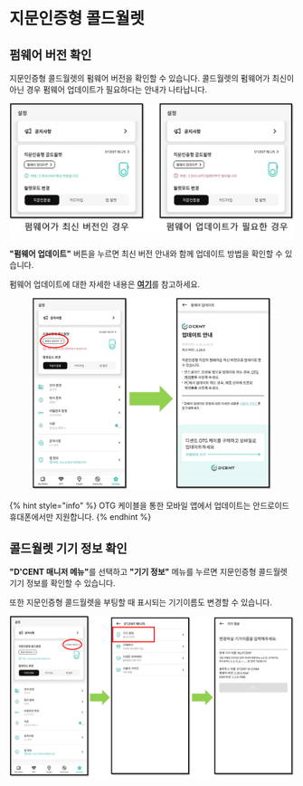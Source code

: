 # 지문인증형 콜드월렛

## 펌웨어 버전 확인 <a href="#firmware-version" id="firmware-version"></a>

지문인증형 콜드월렛의 펌웨어 버전을 확인할 수 있습니다. 콜드월렛의 펌웨어가 최신이 아닌 경우 펌웨어 업데이트가 필요하다는 안내가 나타납니다.

<div align="left"><img src="../../../.gitbook/assets/Setting-11.png" alt=""></div>

**"펌웨어  업데이트"** 버튼을 누르면 최신 버전 안내와 함께 업데이트 방법을 확인할 수 있습니다.

펌웨어 업데이트에 대한 자세한 내용은 [**여기**](../../../biometric-wallet/firmware-update-from-computer/)를 참고하세요.

<figure><img src="../../../.gitbook/assets/Setting-12.png" alt=""><figcaption></figcaption></figure>

{% hint style="info" %}
OTG 케이블을 통한 모바일 앱에서 업데이트는 안드로이드 휴대폰에서만 지원합니다.
{% endhint %}

## 콜드월렛 기기 정보 확인 <a href="#device-label" id="device-label"></a>

**"D'CENT 매니저 메뉴"**&#xB97C; 선택하고 **"기기 정보"** 메뉴를 누르면  지문인증형 콜드월렛 기기 정보를 확인할 수 있습니다.

또한 지문인증형 콜드월렛을 부팅할 때 표시되는 기기이름도 변경할 수 있습니다.

<div align="left"><img src="../../../.gitbook/assets/Setting-13.png" alt=""></div>

